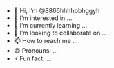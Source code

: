 - 👋 Hi, I’m @8866hhhhbbhggyh
- 👀 I’m interested in ...
- 🌱 I’m currently learning ...
- 💞️ I’m looking to collaborate on ...
- 📫 How to reach me ...
- 😄 Pronouns: ...
- ⚡ Fun fact: ...

<!---
8866hhhhbbhggyh/8866hhhhbbhggyh is a ✨ special ✨ repository because its `README.md` (this file) appears on your GitHub profile.
You can click the Preview link to take a look at your changes.
--->
